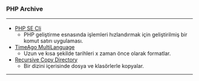 ### PHP Archive<hr>

- [PHP SE Cli](CLICommand)
  - PHP geliştirme esnasında işlemleri hızlandırmak için geliştirilmiş bir komut satırı uygulaması.
- [TimeAgo MultiLanguage](Time%20Ago%20Multi%20Language)
  - Uzun ve kısa şekilde tarihleri x zaman önce olarak formatlar.
- [Recursive Copy Directory](Recursive%20Copy%20Directory)
  - Bir dizini içerisinde dosya ve klasörlerle kopyalar.
<hr>